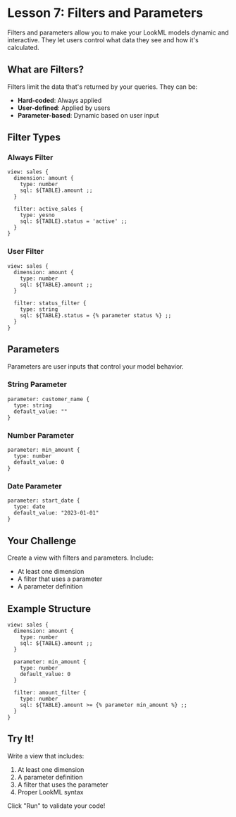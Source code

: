 # Lesson 7: Filters and Parameters

Filters and parameters allow you to make your LookML models dynamic and interactive. They let users control what data they see and how it's calculated.

## What are Filters?

Filters limit the data that's returned by your queries. They can be:
- **Hard-coded**: Always applied
- **User-defined**: Applied by users
- **Parameter-based**: Dynamic based on user input

## Filter Types

### Always Filter
```lookml
view: sales {
  dimension: amount {
    type: number
    sql: ${TABLE}.amount ;;
  }
  
  filter: active_sales {
    type: yesno
    sql: ${TABLE}.status = 'active' ;;
  }
}
```

### User Filter
```lookml
view: sales {
  dimension: amount {
    type: number
    sql: ${TABLE}.amount ;;
  }
  
  filter: status_filter {
    type: string
    sql: ${TABLE}.status = {% parameter status %} ;;
  }
}
```

## Parameters

Parameters are user inputs that control your model behavior.

### String Parameter
```lookml
parameter: customer_name {
  type: string
  default_value: ""
}
```

### Number Parameter
```lookml
parameter: min_amount {
  type: number
  default_value: 0
}
```

### Date Parameter
```lookml
parameter: start_date {
  type: date
  default_value: "2023-01-01"
}
```

## Your Challenge

Create a view with filters and parameters. Include:
- At least one dimension
- A filter that uses a parameter
- A parameter definition

## Example Structure

```lookml
view: sales {
  dimension: amount {
    type: number
    sql: ${TABLE}.amount ;;
  }
  
  parameter: min_amount {
    type: number
    default_value: 0
  }
  
  filter: amount_filter {
    type: number
    sql: ${TABLE}.amount >= {% parameter min_amount %} ;;
  }
}
```

## Try It!

Write a view that includes:
1. At least one dimension
2. A parameter definition
3. A filter that uses the parameter
4. Proper LookML syntax

Click "Run" to validate your code! 
